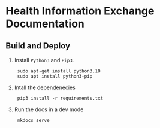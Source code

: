 # Health Information Exchange Documentation

## Build and Deploy

1. Install `Python3` and `Pip3`.

        sudo apt-get install python3.10
        sudo apt install python3-pip

2. Intall the dependenecies

        pip3 install -r requirements.txt

3. Run the docs in a dev mode

        mkdocs serve
